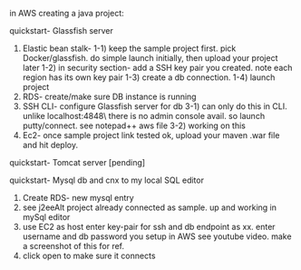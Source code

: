 in AWS creating a java project:

quickstart- Glassfish server
1) Elastic bean stalk- 
  1-1) keep the sample project first.  pick Docker/glassfish.  do simple launch initially, then upload your project later
  1-2) in security section- add a SSH key pair you created.  note each region has its own key pair
  1-3) create a db connection. 
  1-4) launch project
2) RDS- create/make sure DB instance is running
3) SSH CLI- configure Glassfish server for db
  3-1) can only do this in CLI.  unlike localhost:4848\ there is no admin console avail. so launch putty/connect. see notepad++ aws file
  3-2) working on this
4) Ec2- once sample project link tested ok, upload your maven .war file and hit deploy.

quickstart- Tomcat server
[pending]

quickstart- Mysql db and cnx to my local SQL editor
1) Create RDS- new mysql entry
2) see j2eeAlt project already connected as sample.  up and working in mySql editor
3) use EC2 as host 
		enter key-pair for ssh
		and db endpoint as xx. 
		enter username and db password you setup in AWS 
		see youtube video.  make a screenshot of this for ref.
4) click open to make sure it connects